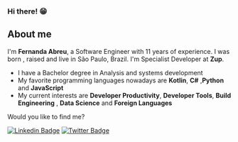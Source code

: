 
### Hi there! 😁
## About me
I'm **Fernanda Abreu**, a Software Engineer with 11 years of experience. I was born , raised and live in São Paulo, Brazil. I'm Specialist Developer at **Zup**.
- I have a Bachelor degree in Analysis and systems development 
- My favorite programming languages nowadays are **Kotlin**, **C#** ,**Python** and **JavaScript**
- My current interests are **Developer Productivity**, **Developer Tools**, **Build Engineering** , **Data Science** and **Foreign Languages** 

Would you like to find me?

[![Linkedin Badge](https://img.shields.io/badge/-LinkedIn-blue?style=flat-square&logo=Linkedin&logoColor=white&link=https://www.linkedin.com/in/fernandaolimpio/)](https://www.linkedin.com/in/fernandaolimpio/)
[![Twitter Badge](https://img.shields.io/badge/-Twitter-1ca0f1?style=flat-square&labelColor=1ca0f1&logo=twitter&logoColor=white&link=https://twitter.com/fernandabreu91)](https://twitter.com/fernandabreu91)

<!--
**FernandaAbreu/FernandaAbreu** is a ✨ _special_ ✨ repository because its `README.md` (this file) appears on your GitHub profile.

Here are some ideas to get you started:

- 🔭 I’m currently working on ...
- 🌱 I’m currently learning ...
- 👯 I’m looking to collaborate on ...
- 🤔 I’m looking for help with ...
- 💬 Ask me about ...
- 📫 How to reach me: ...
- 😄 Pronouns: ...
- ⚡ Fun fact: ...
-->
